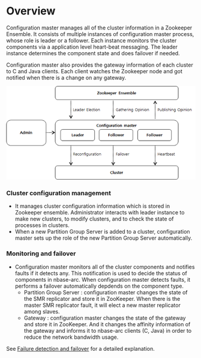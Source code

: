 # Overview
Configuration master manages all of the cluster information in a Zookeeper Ensemble. It consists of multiple instances of configuration master process, whose role is leader or a follower. Each instance monitors the cluster components via a application level heart-beat messaging. The leader instance determines the component state and does failover if needed.

Configuration master also provides the gateway information of each cluster to C and Java clients. Each client watches the Zookeeper node and got notified when there is a change on any gateway.

![Configuration master](/doc/images/cm1.png)

### Cluster configuration management
* It manages cluster configuration information which is stored in Zookeeper ensemble. Administrator interacts with leader instance to make new clusters, to modify clusters, and to check the state of processes in clusters.
* When a new Partition Group Server is added to a cluster, configuration master sets up the role of the new Partition Group Server automatically.

### Monitoring and failover
* Configuration master monitors all of the cluster components and notifies faults if it detects any. This notification is used to decide the status of components in nbase-arc. When configuration master detects faults, it performs a failover automatically depdends on the component type.
  - Partition Group Server : configuration master changes the state of the SMR replicator and store it in ZooKeeper. When there is the master SMR replicator fault, it will elect a new master replicator among slaves.
  - Gateway : configuration master changes the state of the gateway and store it in ZooKeeper. And it changes the affinity information of the gateway and informs it to nbase-arc clients (C, Java) in order to reduce the network bandwidth usage.

See [Failure detection and failover](doc/failure-detection-and-failover.md) for a detailed explanation.
